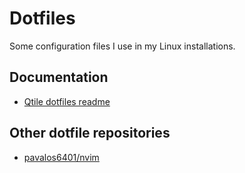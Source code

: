 # Dotfiles

Some configuration files I use in my Linux installations.

## Documentation

- [Qtile dotfiles readme](./config/qtile/README.md)

## Other dotfile repositories

- [pavalos6401/nvim](https://gitlab.com/pavalos6401/nvim)
